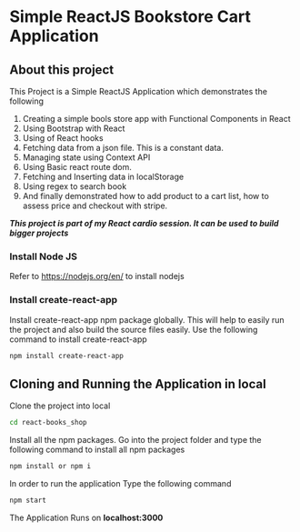 # Simple ReactJS Bookstore Cart Application

## About this project

This Project is a Simple ReactJS Application which demonstrates the following

1. Creating a simple bools store app with Functional Components in React
2. Using Bootstrap with React
3. Using of React hooks
4. Fetching data from a json file. This is a constant data.
5. Managing state using Context API
6. Using Basic react route dom.
7. Fetching and Inserting data in localStorage
8. Using regex to search book
9. And finally demonstrated how to add product to a cart list, how to assess price and checkout with stripe.

**_This project is part of my React cardio session. It can be used to build bigger projects_**


### Install Node JS

Refer to https://nodejs.org/en/ to install nodejs

### Install create-react-app

Install create-react-app npm package globally. This will help to easily run the project and also build the source files easily. Use the following command to install create-react-app

```bash
npm install create-react-app
```

## Cloning and Running the Application in local

Clone the project into local

```bash
cd react-books_shop
```

Install all the npm packages. Go into the project folder and type the following command to install all npm packages

```bash
npm install or npm i
```

In order to run the application Type the following command

```bash
npm start
```

The Application Runs on **localhost:3000**
